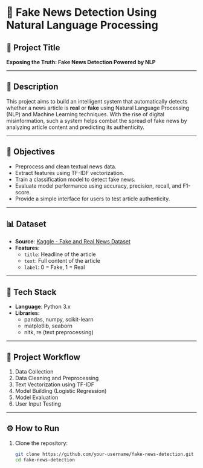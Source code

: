 # 📰 Fake News Detection Using Natural Language Processing

## 📌 Project Title
**Exposing the Truth: Fake News Detection Powered by NLP**

---

## 📖 Description

This project aims to build an intelligent system that automatically detects whether a news article is **real** or **fake** using Natural Language Processing (NLP) and Machine Learning techniques. With the rise of digital misinformation, such a system helps combat the spread of fake news by analyzing article content and predicting its authenticity.

---

## 🎯 Objectives

- Preprocess and clean textual news data.
- Extract features using TF-IDF vectorization.
- Train a classification model to detect fake news.
- Evaluate model performance using accuracy, precision, recall, and F1-score.
- Provide a simple interface for users to test article authenticity.

---

## 📊 Dataset

- **Source**: [Kaggle - Fake and Real News Dataset](https://www.kaggle.com/clmentbisaillon/fake-and-real-news-dataset)
- **Features**:
  - `title`: Headline of the article
  - `text`: Full content of the article
  - `label`: 0 = Fake, 1 = Real

---

## 🧪 Tech Stack

- **Language**: Python 3.x  
- **Libraries**:
  - pandas, numpy, scikit-learn
  - matplotlib, seaborn
  - nltk, re (text preprocessing)

---

## 🔁 Project Workflow

1. Data Collection  
2. Data Cleaning and Preprocessing  
3. Text Vectorization using TF-IDF  
4. Model Building (Logistic Regression)  
5. Model Evaluation  
6. User Input Testing  

---

## ⚙️ How to Run

1. Clone the repository:

   ```bash
   git clone https://github.com/your-username/fake-news-detection.git
   cd fake-news-detection
